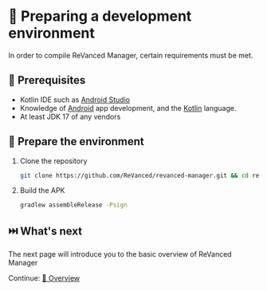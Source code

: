 # 💼 Preparing a development environment
In order to compile ReVanced Manager, certain requirements must be met.

## 📝 Prerequisites
* Kotlin IDE such as [Android Studio](https://developer.android.com/studio)
* Knowledge of [Android](https://android.com) app development, and the [Kotlin](https://kotlinlang.org/) language.
* At least JDK 17 of any vendors

## 🏃 Prepare the environment
1. Clone the repository
   ```sh
   git clone https://github.com/ReVanced/revanced-manager.git && cd revanced-manager
   ```
2. Build the APK
   ```sh
   gradlew assembleRelease -Psign
   ```

## ⏭️ What's next
The next page will introduce you to the basic overview of ReVanced Manager

Continue: [💁 Overview](1_overview.md)
